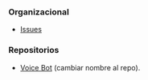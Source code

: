 ### Organizacional
- [Issues](https://github.com/orgs/bogapp-ai/projects/1)


### Repositorios
- [Voice Bot](https://github.com/bogapp-ai/voice_bot) (cambiar nombre al repo).
